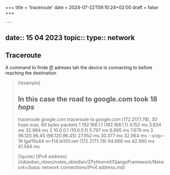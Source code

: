 +++
title = 'traceroute'
date = 2024-07-22T09:10:24+02:00
draft = false
+++

    ---
date:: 15 04 2023
topic:: 
type:: network 
---
## Traceroute 
A command to finde [IP](/obisdian_ntoes/notes_obsidian/ZPythonref/DjangoFramework/Network+/Ref_OSI/IP.md) adreses tah the device is connacting to before reaching the destination 
>[!example]
>## In this case the road to google.com took 18 *hops*
>traceroute google.com
traceroute to google.com (172.217.1.78), 30 hops max, 60 bytes packets
1
192.168.1.1 (192.168.1.1)
4.152 ms 3.834 ms 32.964 ms
2
10.0.0.1 (10.0.0.1) 5.797 ms 6.995 ms 7.679 ms
3
96.120.96.45 (96.120.96.45) 27.952 ms 30.377 ms 32.964 ms
--snip--
18 lgal15s44-in-f14.le100.net (172.217.1.78) 94.666 ms 42.990 ms 41.564 ms
 
>[!quote] [IPv4 address](/obisdian_ntoes/notes_obsidian/ZPythonref/DjangoFramework/Network+/basic network connections/IPv4 address.md)